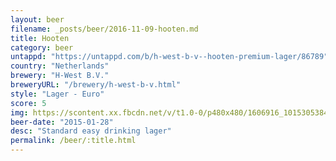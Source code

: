 ```yaml
---
layout: beer
filename: _posts/beer/2016-11-09-hooten.md
title: Hooten
category: beer
untappd: "https://untappd.com/b/h-west-b-v--hooten-premium-lager/86789"
country: "Netherlands"
brewery: "H-West B.V."
breweryURL: "/brewery/h-west-b-v.html"
style: "Lager - Euro"
score: 5
img: https://scontent.xx.fbcdn.net/v/t1.0-0/p480x480/1606916_10153053840543745_4428133737928836956_n.jpg?oh=fee7bf31b567f9ebb300ff5b106da005&oe=59A21255
beer-date: "2015-01-28"
desc: "Standard easy drinking lager"
permalink: /beer/:title.html
---
```

